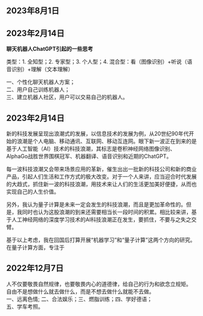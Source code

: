 <!DOCTYPE html>
<html>

<head>
  <meta charset="utf-8">
  <meta name="viewport" content="width=device-width, initial-scale=1.0">
  <title>札记随笔</title>
  <link rel="stylesheet" href="https://stackedit.io/style.css" />
</head>

<body class="stackedit">
  <div class="stackedit__html"><h2 id="年8月1日">2023年8月1日</h2>
<h2 id="年2月14日">2023年2月14日</h2>
<p><strong>聊天机器人ChatGPT引起的一些思考</strong></p>
<p>类型：1. 全知型；2. 专家型；3. 个人型；4. 混合型：看（图像识别）+听说（语音识别）+理解（文本理解）</p>
<p>一、个性化聊天机器人方案；<br>
二、用户自己训练机器人；<br>
三、建立机器人社区，用户可以交易自己的机器人。</p>
<h2 id="年2月14日-1">2023年2月14日</h2>
<p>新的科技发展呈现出浪潮式的发展，以信息技术的发展为例，从20世纪90年代开始的浪潮是个人电脑、移动通讯、互联网、移动互连网。眼下新一波正在到来的是基于人工智能（AI）技术的科技浪潮，其标志是卷积神经网络图像识别、AlphaGo战胜世界围棋冠军、机器翻译、语音识别和近期的ChatGPT。</p>
<p>每一波科技浪潮又会带来场景应用的革新，催生出出一批新的科技公司和新的商业产品，引起人们生活和工作方式的极大改变。对于一个人来讲，应当迎合时代发展的大趋式，抓住新一波的科技浪潮，用技术来让人们的生活更加美好便捷，从而也实现自己的人生价值。</p>
<p>另外，我认为量子计算是未来一定会发生的科技浪潮，而且是更加革命性的。但是，我同时也认为这股浪潮的到来还需要相当长一段时间的积累。相比较来讲，基于人工神经网络的深度学习技术的AI科技浪潮正在发生，要抓住，不要与之失之交臂。</p>
<p>基于以上考虑，我在回国后打算开展“机器学习”和“量子计算”这两个方向的研究。在量子计算方面，专注于</p>
<h2 id="年12月7日">2022年12月7日</h2>
<p>人不仅要敬畏自然规律，也要敬畏内心的道德律，给自己的行为和欲念立规矩。<br>
自由不是想做什么就去做什么，而是不想去做什么就能不去做。<br>
一、远离色情; 二、合法娱乐；三、燃脂训练；四、学好德语；<br>
五、学车考照。</p>
</div>
</body>

</html>
